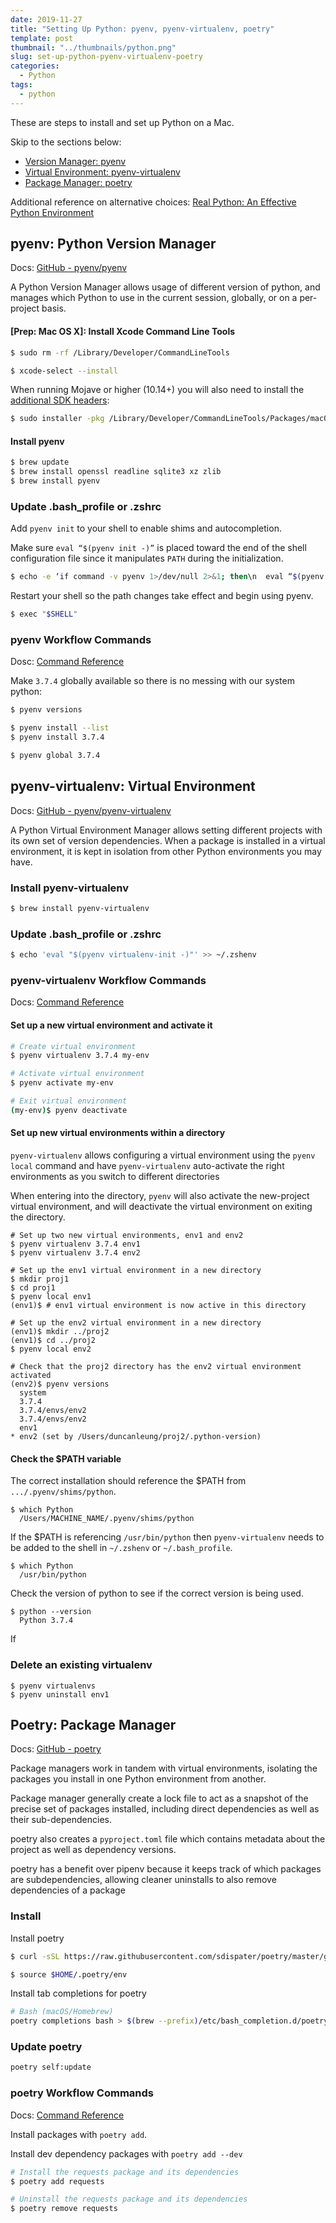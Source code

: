 ```yaml
---
date: 2019-11-27
title: "Setting Up Python: pyenv, pyenv-virtualenv, poetry"
template: post
thumbnail: "../thumbnails/python.png"
slug: set-up-python-pyenv-virtualenv-poetry
categories:
  - Python
tags:
  - python
---
```


These are steps to install and set up Python on a Mac.

Skip to the sections below:

- [Version Manager: pyenv](#pyenv-python-version-manager)
- [Virtual Environment: pyenv-virtualenv](#pyenv-virtualenv-virtual-environment)
- [Package Manager: poetry](#poetry-package-manager)

Additional reference on alternative choices: [Real Python: An Effective Python Environment](https://realpython.com/effective-python-environment)

## pyenv: Python Version Manager

Docs: [GitHub - pyenv/pyenv](https://github.com/pyenv/pyenv)

A Python Version Manager allows usage of different version of python, and manages which Python to use in the current session, globally, or on a per-project basis.

#### [Prep: Mac OS X]: Install Xcode Command Line Tools

```bash
$ sudo rm -rf /Library/Developer/CommandLineTools

$ xcode-select --install
```

When running Mojave or higher (10.14+) you will also need to install the [additional SDK headers](https://developer.apple.com/documentation/xcode_release_notes/xcode_10_release_notes#3035624):

```bash
$ sudo installer -pkg /Library/Developer/CommandLineTools/Packages/macOS_SDK_headers_for_macOS_10.14.pkg -target /
```

#### Install pyenv

```bash
$ brew update
$ brew install openssl readline sqlite3 xz zlib
$ brew install pyenv
```

### Update .bash_profile or .zshrc

Add `pyenv init` to your shell to enable shims and autocompletion.

Make sure `eval “$(pyenv init -)”` is placed toward the end of the shell configuration file since it manipulates `PATH` during the initialization.

```bash
$ echo -e ‘if command -v pyenv 1>/dev/null 2>&1; then\n  eval “$(pyenv init -)”\nfi’ >> ~/.zshenv
```

Restart your shell so the path changes take effect and begin using pyenv.

```bash
$ exec "$SHELL"
```

### pyenv Workflow Commands

Dosc: [Command Reference](https://github.com/pyenv/pyenv#command-reference)

Make `3.7.4` globally available so there is no messing with our system python:

```bash
$ pyenv versions

$ pyenv install --list
$ pyenv install 3.7.4

$ pyenv global 3.7.4
```

## pyenv-virtualenv: Virtual Environment

Docs: [GitHub - pyenv/pyenv-virtualenv](https://github.com/pyenv/pyenv-virtualenv)

A Python Virtual Environment Manager allows setting different projects with its own set of version dependencies.
When a package is installed in a virtual environment, it is kept in isolation from other Python environments you may have.

### Install pyenv-virtualenv

```bash
$ brew install pyenv-virtualenv
```

### Update .bash_profile or .zshrc

```bash
$ echo 'eval "$(pyenv virtualenv-init -)"' >> ~/.zshenv
```

### pyenv-virtualenv Workflow Commands

Docs: [Command Reference](https://github.com/pyenv/pyenv-virtualenv#usage)

#### Set up a new virtual environment and activate it

```bash
# Create virtual environment
$ pyenv virtualenv 3.7.4 my-env

# Activate virtual environment
$ pyenv activate my-env

# Exit virtual environment
(my-env)$ pyenv deactivate
```

#### Set up new virtual environments within a directory

`pyenv-virtualenv` allows configuring a virtual environment using the `pyenv local` command and have `pyenv-virtualenv` auto-activate the right environments as you switch to different directories

When entering into the directory, `pyenv` will also activate the new-project virtual environment, and will deactivate the virtual environment on exiting the directory.

```bash{8,14,23}
# Set up two new virtual environments, env1 and env2
$ pyenv virtualenv 3.7.4 env1
$ pyenv virtualenv 3.7.4 env2

# Set up the env1 virtual environment in a new directory
$ mkdir proj1
$ cd proj1
$ pyenv local env1
(env1)$ # env1 virtual environment is now active in this directory

# Set up the env2 virtual environment in a new directory
(env1)$ mkdir ../proj2
(env1)$ cd ../proj2
$ pyenv local env2

# Check that the proj2 directory has the env2 virtual environment activated
(env2)$ pyenv versions
  system
  3.7.4
  3.7.4/envs/env2
  3.7.4/envs/env2
  env1
* env2 (set by /Users/duncanleung/proj2/.python-version)
```

#### Check the \$PATH variable

The correct installation should reference the \$PATH from `.../.pyenv/shims/python`.

```terminal
$ which Python
  /Users/MACHINE_NAME/.pyenv/shims/python
```

If the \$PATH is referencing `/usr/bin/python` then `pyenv-virtualenv` needs to be added to the shell in `~/.zshenv` or `~/.bash_profile`.

```terminal
$ which Python
  /usr/bin/python
```

Check the version of python to see if the correct version is being used.

```terminal
$ python --version
  Python 3.7.4
```

If

### Delete an existing virtualenv

```bash{2}
$ pyenv virtualenvs
$ pyenv uninstall env1
```

## Poetry: Package Manager

Docs: [GitHub - poetry](https://github.com/sdispater/poetry)

Package managers work in tandem with virtual environments, isolating the packages you install in one Python environment from another.

Package manager generally create a lock file to act as a snapshot of the precise set of packages installed, including direct dependencies as well as their sub-dependencies.

poetry also creates a `pyproject.toml` file which contains metadata about the project as well as dependency versions.

poetry has a benefit over pipenv because it keeps track of which packages are subdependencies, allowing cleaner uninstalls to also remove dependencies of a package

### Install

Install poetry

```bash
$ curl -sSL https://raw.githubusercontent.com/sdispater/poetry/master/get-poetry.py | python

$ source $HOME/.poetry/env
```

Install tab completions for poetry

```bash
# Bash (macOS/Homebrew)
poetry completions bash > $(brew --prefix)/etc/bash_completion.d/poetry.bash-completion
```

### Update poetry

```bash
poetry self:update
```

### poetry Workflow Commands

Docs: [Command Reference](https://github.com/sdispater/poetry#commands)

Install packages with `poetry add`.

Install dev dependency packages with `poetry add --dev`

```bash
# Install the requests package and its dependencies
$ poetry add requests

# Uninstall the requests package and its dependencies
$ poetry remove requests
```
